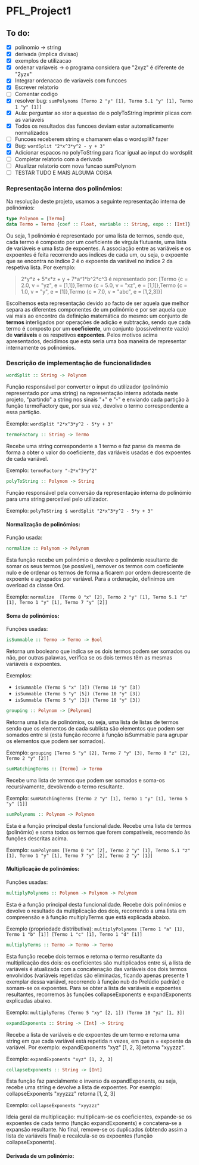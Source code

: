 # PFL_Project1

## To do:
- [x] polinomio -> string
- [x] derivada (implica divisao)
- [x] exemplos de utilizacao
- [x] ordenar variaveis -> o programa considera que "2xyz" é diferente de "2yzx"
- [x] Integrar ordenacao de variaveis com funcoes
- [x] Escrever relatorio
- [ ] Comentar codigo
- [x] resolver bug: `sumPolynoms [Termo 2 "y" [1], Termo 5.1 "y" [1], Termo 1 "y" [1]]`
- [x] Aula: perguntar ao stor a questao de o polyToString imprimir plicas com as variaveis
- [x] Todos os resultados das funcoes deviam estar automaticamente normalizados
- [ ] Funcoes receberem string e chamarem elas o wordsplit? fazer
- [x] Bug: `wordSplit "2*x^3*y^2 - y + 3"`
- [x] Adicionar espacos no polyToString para ficar igual ao input do wordsplit
- [ ] Completar relatorio com a derivada
- [ ] Atualizar relatorio com nova funcao sumPolynom
- [ ] TESTAR TUDO E MAIS ALGUMA COISA

### Representação interna dos polinómios:

Na resolução deste projeto, usamos a seguinte representação interna de polinómios:
```haskell
type Polynom = [Termo]
data Termo = Termo {coef :: Float, variable :: String, expo :: [Int]}
```
Ou seja, 1 polinómio é representado por uma lista de termos, sendo que, cada termo é composto por um coeficiente de vírgula flutuante, uma lista de variáveis e uma lista de expoentes. A associação entre as variáveis e os expoentes é feita recorrendo aos indíces de cada um, ou seja, o expoente que se encontra no indíce 2 é o expoente da variável no indíce 2 da respetiva lista. Por exemplo:
> 2\*y\*z + 5\*x\*z + y + 7\*a\^1\*b\^2\*c^3 é representado por:
> [Termo {c = 2.0, v = "yz", e = [1,1]},Termo {c = 5.0, v = "xz", e = [1,1]},Termo {c = 1.0, v = "y", e = [1]},Termo {c = 7.0, v = "abc", e = [1,2,3]}]

Escolhemos esta representação devido ao facto de ser aquela que melhor separa as diferentes componentes de um polinómio e por ser aquela que vai mais ao encontro da definição matemática do mesmo: um conjunto de **termos** interligados por operações de adição e subtração, sendo que cada termo é composto por um **coeficiente**, um conjunto (possivelmente vazio) de **variáveis** e os respetivos **expoentes**.
Pelos motivos acima apresentados, decidimos que esta seria uma boa maneira de representar internamente os polinómios.

### Descrição de implementação de funcionalidades
```haskell
wordSplit :: String -> Polynom
```
Função responsável por converter o input do utilizador (polinómio representado por uma string) na representação interna adotada neste projeto, "partindo" a string nos sinais "+" e "-" e enviando cada partição à função termoFactory que, por sua vez, devolve o termo correspondente a essa partição.

Exemplo: `wordSplit "2*x^3*y^2 - 5*y + 3"`

```haskell
termoFactory :: String -> Termo
```
Recebe uma string correspondente a 1 termo e faz parse da mesma de forma a obter o valor do coeficiente, das variáveis usadas e dos expoentes de cada variável.

Exemplo: `termoFactory "-2*x^3*y^2"`

```haskell
polyToString :: Polynom -> String
```
Função responsável pela conversão da representação interna do polinómio para uma string percetível pelo utilizador.

Exemplo: `polyToString $ wordSplit "2*x^3*y^2 - 5*y + 3"`

#### Normalização de polinómios:
Função usada:
```haskell
normalize :: Polynom -> Polynom
```
Esta função recebe um polinómio e devolve o polinómio resultante de somar os seus termos (se possível), remover os termos com coeficiente nulo e de ordenar os termos de forma a ficarem por ordem decrescente de expoente e agrupados por variável. Para a ordenação, definimos um overload da classe Ord.

Exemplo: `normalize  [Termo 0 "x" [2], Termo 2 "y" [1], Termo 5.1 "z" [1], Termo 1 "y" [1], Termo 7 "y" [2]]`

#### Soma de polinómios:
Funções usadas:
```haskell
isSummable :: Termo -> Termo -> Bool
```
Retorna um booleano que indica se os dois termos podem ser somados ou não, por outras palavras, verifica se os dois termos têm as mesmas variáveis e expoentes.

Exemplos:
- `isSummable (Termo 5 "x" [3]) (Termo 10 "y" [3])`
- `isSummable (Termo 5 "y" [5]) (Termo 10 "y" [3])`
- `isSummable (Termo 5 "y" [3]) (Termo 10 "y" [3])`

```haskell
grouping :: Polynom -> [Polynom]
```
Retorna uma lista de polinómios, ou seja, uma lista de listas de termos sendo que os elementos de cada sublista são elementos que podem ser somados entre si (esta função recorre à função isSummable para agrupar os elementos que podem ser somados).

Exemplo: `grouping [Termo 5 "y" [2], Termo 7 "y" [3], Termo 8 "z" [2], Termo 2 "y" [2]]`

```haskell
sumMatchingTerms :: [Termo] -> Termo
```
Recebe uma lista de termos que podem ser somados e soma-os recursivamente, devolvendo o termo resultante.

Exemplo: `sumMatchingTerms [Termo 2 "y" [1], Termo 1 "y" [1], Termo 5 "y" [1]]`

```haskell
sumPolynoms :: Polynom -> Polynom
```
Esta é a função principal desta funcionalidade. Recebe uma lista de termos (polinómio) e soma todos os termos que forem compatíveis, recorrendo às funções descritas acima. 

Exemplo: `sumPolynoms [Termo 0 "x" [2], Termo 2 "y" [1], Termo 5.1 "z" [1], Termo 1 "y" [1], Termo 7 "y" [2], Termo 2 "y" [1]]`

#### Multiplicação de polinómios:
Funções usadas:

```haskell
multiplyPolynoms :: Polynom -> Polynom -> Polynom
```
Esta é a função principal desta funcionalidade. Recebe dois polinómios e devolve o resultado da multiplicação dos dois, recorrendo a uma lista em compreensão e à função multiplyTerms que está explicada abaixo.

Exemplo (propriedade distributiva): `multiplyPolynoms [Termo 1 "a" [1], Termo 1 "b" [1]] [Termo 1 "c" [1], Termo 1 "d" [1]]`

```haskell
multiplyTerms :: Termo -> Termo -> Termo
```
Esta função recebe dois termos e retorna o termo resultante da multiplicação dos dois: os coeficientes são multiplicados entre si, a lista de variáveis é atualizada com a concatenação das variáveis dos dois termos envolvidos (variáveis repetidas são eliminadas, ficando apenas presente 1 exemplar dessa variável, recorrendo à função nub do Prelúdio padrão) e somam-se os expoentes. 
Para se obter a lista de variáveis e expoentes resultantes, recorremos às funções collapseExponents e expandExponents explicadas abaixo.

Exemplo: `multiplyTerms (Termo 5 "xy" [2, 1]) (Termo 10 "yz" [1, 3])`

```haskell
expandExponents :: String -> [Int] -> String
```
Recebe a lista de variáveis e de expoentes de um termo e retorna uma string em que cada variável está repetida n vezes, em que n = expoente da variável. 
Por exemplo: expandExponents "xyz" [1, 2, 3] retorna "xyyzzz".

Exemplo: `expandExponents "xyz" [1, 2, 3]`

```haskell
collapseExponents :: String -> [Int]
```
Esta função faz parcialmente o inverso da expandExponents, ou seja, recebe uma string e devolve a lista de expoentes. 
Por exemplo: collapseExponents "xyyzzz" retorna [1, 2, 3]

Exemplo: `collapseExponents "xyyzzz"`

Ideia geral da multiplicação: multiplicam-se os coeficientes, expande-se os expoentes de cada termo (função expandExponents) e concatena-se a expansão resultante. No final, remove-se os duplicados (obtendo assim a lista de variáveis final) e recalcula-se os expoentes (função collapseExponents).

#### Derivada de um polinómio: